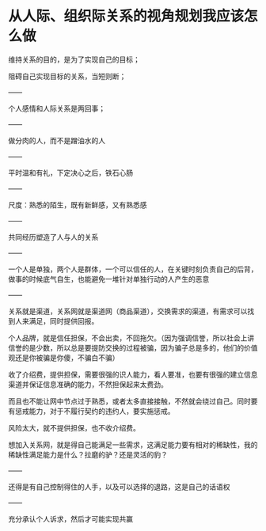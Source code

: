 # 从人际、组织际关系的视角规划我应该怎么做

维持关系的目的，是为了实现自己的目标；

阻碍自己实现目标的关系，当短则断；

——

个人感情和人际关系是两回事；

——

做分肉的人，而不是蹭油水的人

——

平时温和有礼，下定决心之后，铁石心肠

——

尺度：熟悉的陌生，既有新鲜感，又有熟悉感

——

共同经历塑造了人与人的关系

——

一个人是单独，两个人是群体，一个可以信任的人，在关键时刻负责自己的后背，做事的时候底气自生，也能避免一堆针对单独行动的人产生的恶意

——

关系就是渠道，关系网就是渠道网（商品渠道），交换需求的渠道，有需求可以找到人来满足，同时提供回报。

个人品牌，就是信任担保，不会出卖，不回拖欠。（因为强调信誉，所以社会上讲信誉的是少数，所以总是要提防交换的过程被骗，因为骗子总是多的，他们的价值观还是你被骗是你傻，不骗白不骗）

收了介绍费，提供担保，需要很强的识人能力，看人要准，也要有很强的建立信息渠道并保证信息准确的能力，不然担保起来太费劲。

而且也不能让网中节点过于熟悉，或者太多直接接触，不然就会绕过自己。同时要有惩戒能力，对于不履行契约的违约人，要实施惩戒。

风险太大，就不提供担保，也不收介绍费。

想加入关系网，就是得自己能满足一些需求，这满足能力要有相对的稀缺性，我的稀缺性满足能力是什么？拉磨的驴？还是灵活的豹？

——

还得是有自己控制得住的人手，以及可以选择的退路，这是自己的话语权

——

充分承认个人诉求，然后才可能实现共赢
